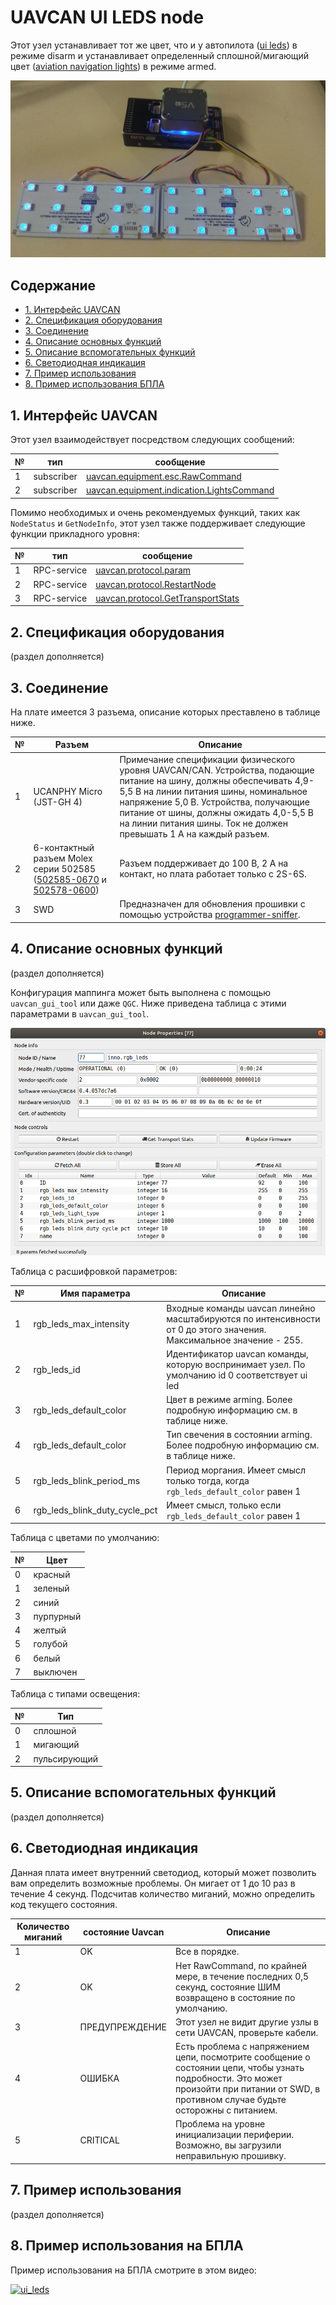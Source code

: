 # UAVCAN UI LEDS node

Этот узел устанавливает тот же цвет, что и у автопилота ([ui leds](https://docs.px4.io/master/en/getting_started/led_meanings.html#ui-led)) в режиме disarm и устанавливает определенный сплошной/мигающий цвет ([aviation navigation lights](https://en.wikipedia.org/wiki/Navigation_light#Aviation_navigation_lights)) в режиме armed.

![ui_leds](ui_leds.jpg?raw=true "ui_leds")

## Содержание
  - [1. Интерфейс UAVCAN](#1-uavcan-interface)
  - [2. Спецификация оборудования](#2-hardware-specification)
  - [3. Соединение](#3-wire)
  - [4. Описание основных функций](#4-main-function-description)
  - [5. Описание вспомогательных функций](#5-auxiliary-functions-description)
  - [6. Светодиодная индикация](#6-diagn)
  - [7. Пример использования](#7-usage-example-on-a-table)
  - [8. Пример использования БПЛА](#8-uav-usage-example)

## 1. Интерфейс UAVCAN <a name="3-wire"></a> 

Этот узел взаимодействует посредством следующих сообщений:

| № | тип | сообщение |
| - | --------- | -------- |
| 1 | subscriber | [uavcan.equipment.esc.RawCommand](https://legacy.uavcan.org/Specification/7._List_of_standard_data_types/#rawcommand)|
| 2 | subscriber | [uavcan.equipment.indication.LightsCommand](https://legacy.uavcan.org/Specification/7._List_of_standard_data_types/#lightscommand)|

Помимо необходимых и очень рекомендуемых функций, таких как `NodeStatus` и `GetNodeInfo`, этот узел также поддерживает следующие функции прикладного уровня:

| № | тип | сообщение |
| - | --------- | -------- |
| 1 | RPC-service | [uavcan.protocol.param](https://legacy.uavcan.org/Specification/7._List_of_standard_data_types/#uavcanprotocolparam) |
| 2 | RPC-service | [uavcan.protocol.RestartNode](https://legacy.uavcan.org/Specification/7._List_of_standard_data_types/#restartnode) |
| 3 | RPC-service | [uavcan.protocol.GetTransportStats](https://legacy.uavcan.org/Specification/7._List_of_standard_data_types/#gettransportstats) |

## 2. Спецификация оборудования <a name="2-hardware-specification"></a> 

(раздел дополняется)

## 3. Соединение <a name="3-wire"></a> 

На плате имеется 3 разъема, описание которых преставлено в таблице ниже.

| № | Разъем | Описание |
| - | --------- | ----------- |
| 1 | UCANPHY Micro (JST-GH 4) | Примечание спецификации физического уровня UAVCAN/CAN. Устройства, подающие питание на шину, должны обеспечивать 4,9-5,5 В на линии питания шины, номинальное напряжение 5,0 В. Устройства, получающие питание от шины, должны ожидать 4,0-5,5 В на линии питания шины. Ток не должен превышать 1 А на каждый разъем. |
| 2 | 6-контактный разъем Molex серии 502585 ([502585-0670](https://www.molex.com/molex/products/part-detail/pcb_receptacles/5025850670) и [502578-0600](https://www.molex.com/molex/products/part-detail/crimp_housings/5025780600)) | Разъем поддерживает до 100 В, 2 A на контакт, но плата работает только с 2S-6S. |
| 3 | SWD | Предназначен для обновления прошивки с помощью устройства [programmer-sniffer](doc/programmer_sniffer/README.md). |

## 4. Описание основных функций <a name="4-main-function-description"></a> 

(раздел дополняется)

Конфигурация маппинга может быть выполнена с помощью `uavcan_gui_tool` или даже `QGC`. Ниже приведена таблица с этими параметрами в `uavcan_gui_tool`.

![params](params.png?raw=true "params")

Таблица с расшифровкой параметров:

| № | Имя параметра | Описание |
| - | -------------- | -------- |
| 1 | rgb_leds_max_intensity | Входные команды uavcan линейно масштабируются по интенсивности от 0 до этого значения. Максимальное значение - 255. |
| 2 | rgb_leds_id | Идентификатор uavcan команды, которую воспринимает узел. По умолчанию id 0 соответствует ui led |
| 3 | rgb_leds_default_color | Цвет в режиме arming. Более подробную информацию см. в таблице ниже. |
| 4 | rgb_leds_default_color | Тип свечения в состоянии arming. Более подробную информацию см. в таблице ниже. |
| 5 | rgb_leds_blink_period_ms | Период моргания. Имеет смысл только тогда, когда `rgb_leds_default_color` равен 1 |
| 6 | rgb_leds_blink_duty_cycle_pct | Имеет смысл, только если `rgb_leds_default_color` равен 1 |

Таблица с цветами по умолчанию:

| № | Цвет |
| - | ----------- |
| 0 | красный |
| 1 | зеленый |
| 2 | синий |
| 3 | пурпурный |
| 4 | желтый |
| 5 | голубой |
| 6 | белый |
| 7 | выключен |

Таблица с типами освещения:

| № | Тип |
| - | ----------- |
| 0 | сплошной |
| 1 | мигающий |
| 2 | пульсирующий |

## 5. Описание вспомогательных функций  <a name="5-auxiliary-function-description"></a> 

(раздел дополняется)

## 6. Светодиодная индикация  <a name="6-diagn"></a> 

Данная плата имеет внутренний светодиод, который может позволить вам определить возможные проблемы. Он мигает от 1 до 10 раз в течение 4 секунд. Подсчитав количество миганий, можно определить код текущего состояния.

| Количество миганий | состояние Uavcan | Описание |
| ---------------- | -------------- | ------------------------------- |
| 1 | OK | Все в порядке.                |
| 2 | OK | Нет RawCommand, по крайней мере, в течение последних 0,5 секунд, состояние ШИМ возвращено в состояние по умолчанию. |
| 3 | ПРЕДУПРЕЖДЕНИЕ | Этот узел не видит другие узлы в сети UAVCAN, проверьте кабели. |
| 4 | ОШИБКА | Есть проблема с напряжением цепи, посмотрите сообщение о состоянии цепи, чтобы узнать подробности. Это может произойти при питании от SWD, в противном случае будьте осторожны с питанием. |
| 5 | CRITICAL | Проблема на уровне инициализации периферии. Возможно, вы загрузили неправильную прошивку. |

## 7. Пример использования  <a name="7-usage-example-on-a-table"></a> 

(раздел дополняется)

## 8. Пример использования на БПЛА  <a name="8-uav-usage-example"></a> 

Пример использования на БПЛА cмотрите в этом видео:

[![ui_leds](https://img.youtube.com/vi/s0HAyvo1ACk/0.jpg)](https://youtu.be/s0HAyvo1ACk)
